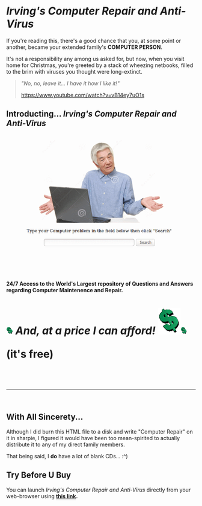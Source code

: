 # _Irving's Computer Repair and Anti-Virus_

If you're reading this, there's a good chance that you, at some point or another, became your extended family's __COMPUTER PERSON__.

It's not a responsibility any among us asked for, but now, when you visit home for Christmas, you're greeted by a stack of wheezing netbooks, filled to the brim with viruses you thought were long-extinct.

> _"No, no, leave it... I have it how I like it!"_
>
> https://www.youtube.com/watch?v=vB14ey7uO1s

## Introducting... _Irving's Computer Repair and Anti-Virus_

<img src="https://github.com/hunterirving/Irving-s-Computer-Repair-and-Anti-Virus/blob/master/computerrepair.gif">

#### 24/7 Access to the World's Largest repository of Questions and Answers regarding Computer Maintenence and Repair.

 <h1><img src="https://github.com/hunterirving/Irving-s-Computer-Repair-and-Anti-Virus/blob/master/dollaz.gif" width="3.5%"><i> And, at a price I can afford! </i> <img src="https://github.com/hunterirving/Irving-s-Computer-Repair-and-Anti-Virus/blob/master/dollaz.gif"><img src="https://github.com/hunterirving/Irving-s-Computer-Repair-and-Anti-Virus/blob/master/dollaz.gif" width="3.5%">

(it's free)
</h1>
<br><br>
<hr>
<br>

## With All Sincerety...

Although I did burn this HTML file to a disk and write "Computer Repair" on it in sharpie, I figured it would have been too mean-spirited to actually distribute it to any of my direct family members.

That being said, I __do__ have a lot of blank CDs... :^)

## Try Before U Buy

You can launch _Irving's Computer Repair and Anti-Virus_ directly from your web-browser using <a href="http://htmlpreview.github.com/?https://github.com/hunterirving/Irving-s-Computer-Repair-and-Anti-Virus/blob/master/computerrepair.html">__this link</a>.__
